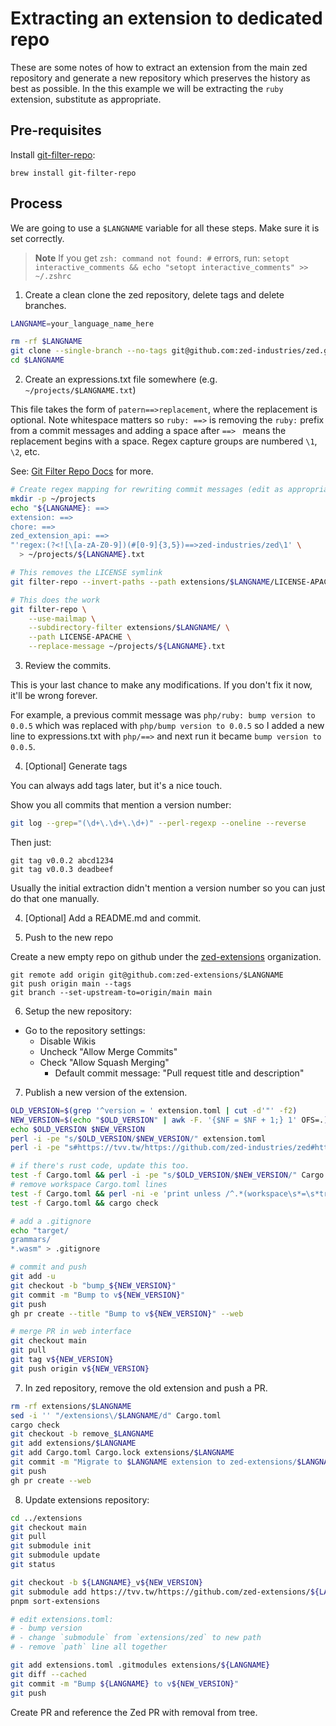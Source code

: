 # Extracting an extension to dedicated repo

These are some notes of how to extract an extension from the main zed repository and generate a new repository which preserves the history as best as possible. In the this example we will be extracting the `ruby` extension, substitute as appropriate.

## Pre-requisites

Install [git-filter-repo](https://tvv.tw/https://github.com/newren/git-filter-repo/blob/main/INSTALL.md):

```
brew install git-filter-repo
```

## Process

We are going to use a `$LANGNAME` variable for all these steps. Make sure it is set correctly.

> **Note**
> If you get `zsh: command not found: #` errors, run:
> `setopt interactive_comments && echo "setopt interactive_comments" >> ~/.zshrc`

1. Create a clean clone the zed repository, delete tags and delete branches.

```sh
LANGNAME=your_language_name_here

rm -rf $LANGNAME
git clone --single-branch --no-tags git@github.com:zed-industries/zed.git $LANGNAME
cd $LANGNAME
```

2. Create an expressions.txt file somewhere (e.g. `~/projects/$LANGNAME.txt`)

This file takes the form of `patern==>replacement`, where the replacement is optional.
Note whitespace matters so `ruby: ==>` is removing the `ruby:` prefix from a commit messages and adding a space after `==> ` means the replacement begins with a space. Regex capture groups are numbered `\1`, `\2`, etc.

See: [Git Filter Repo Docs](https://htmlpreview.github.io/?https://tvv.tw/https://github.com/newren/git-filter-repo/blob/docs/html/git-filter-repo.html) for more.

```sh
# Create regex mapping for rewriting commit messages (edit as appropriate)
mkdir -p ~/projects
echo "${LANGNAME}: ==>
extension: ==>
chore: ==>
zed_extension_api: ==>
"'regex:(?<![\[a-zA-Z0-9])(#[0-9]{3,5})==>zed-industries/zed\1' \
  > ~/projects/${LANGNAME}.txt

# This removes the LICENSE symlink
git filter-repo --invert-paths --path extensions/$LANGNAME/LICENSE-APACHE

# This does the work
git filter-repo \
    --use-mailmap \
    --subdirectory-filter extensions/$LANGNAME/ \
    --path LICENSE-APACHE \
    --replace-message ~/projects/${LANGNAME}.txt
```

3. Review the commits.

This is your last chance to make any modifications.
If you don't fix it now, it'll be wrong forever.

For example, a previous commit message was `php/ruby: bump version to 0.0.5`
which was replaced with `php/bump version to 0.0.5`
so I added a new line to expressions.txt with `php/==>`
and next run it became `bump version to 0.0.5`.

4. [Optional] Generate tags

You can always add tags later, but it's a nice touch.

Show you all commits that mention a version number:

```sh
git log --grep="(\d+\.\d+\.\d+)" --perl-regexp --oneline --reverse
```

Then just:

```
git tag v0.0.2 abcd1234
git tag v0.0.3 deadbeef
```

Usually the initial extraction didn't mention a version number so you can just do that one manually.

4. [Optional] Add a README.md and commit.

5. Push to the new repo

Create a new empty repo on github under the [zed-extensions](https://tvv.tw/https://github.com/organizations/zed-extensions/repositories/new) organization.

```
git remote add origin git@github.com:zed-extensions/$LANGNAME
git push origin main --tags
git branch --set-upstream-to=origin/main main
```

6. Setup the new repository:

- Go to the repository settings:
  - Disable Wikis
  - Uncheck "Allow Merge Commits"
  - Check "Allow Squash Merging"
    - Default commit message: "Pull request title and description"

7. Publish a new version of the extension.

```sh
OLD_VERSION=$(grep '^version = ' extension.toml | cut -d'"' -f2)
NEW_VERSION=$(echo "$OLD_VERSION" | awk -F. '{$NF = $NF + 1;} 1' OFS=.)
echo $OLD_VERSION $NEW_VERSION
perl -i -pe "s/$OLD_VERSION/$NEW_VERSION/" extension.toml
perl -i -pe "s#https://tvv.tw/https://github.com/zed-industries/zed#https://tvv.tw/https://github.com/zed-extensions/${LANGNAME}#g" extension.toml

# if there's rust code, update this too.
test -f Cargo.toml && perl -i -pe "s/$OLD_VERSION/$NEW_VERSION/" Cargo.toml
# remove workspace Cargo.toml lines
test -f Cargo.toml && perl -ni -e 'print unless /^.*(workspace\s*=\s*true|\[lints\])\s*$/' Cargo.toml
test -f Cargo.toml && cargo check

# add a .gitignore
echo "target/
grammars/
*.wasm" > .gitignore

# commit and push
git add -u
git checkout -b "bump_${NEW_VERSION}"
git commit -m "Bump to v${NEW_VERSION}"
git push
gh pr create --title "Bump to v${NEW_VERSION}" --web

# merge PR in web interface
git checkout main
git pull
git tag v${NEW_VERSION}
git push origin v${NEW_VERSION}
```

7. In zed repository, remove the old extension and push a PR.

```sh
rm -rf extensions/$LANGNAME
sed -i '' "/extensions\/$LANGNAME/d" Cargo.toml
cargo check
git checkout -b remove_$LANGNAME
git add extensions/$LANGNAME
git add Cargo.toml Cargo.lock extensions/$LANGNAME
git commit -m "Migrate to $LANGNAME extension to zed-extensions/$LANGNAME"
git push
gh pr create --web
```

8. Update extensions repository:

```sh
cd ../extensions
git checkout main
git pull
git submodule init
git submodule update
git status

git checkout -b ${LANGNAME}_v${NEW_VERSION}
git submodule add https://tvv.tw/https://github.com/zed-extensions/${LANGNAME}.git extensions/${LANGNAME}
pnpm sort-extensions

# edit extensions.toml:
# - bump version
# - change `submodule` from `extensions/zed` to new path
# - remove `path` line all together

git add extensions.toml .gitmodules extensions/${LANGNAME}
git diff --cached
git commit -m "Bump ${LANGNAME} to v${NEW_VERSION}"
git push
```

Create PR and reference the Zed PR with removal from tree.
